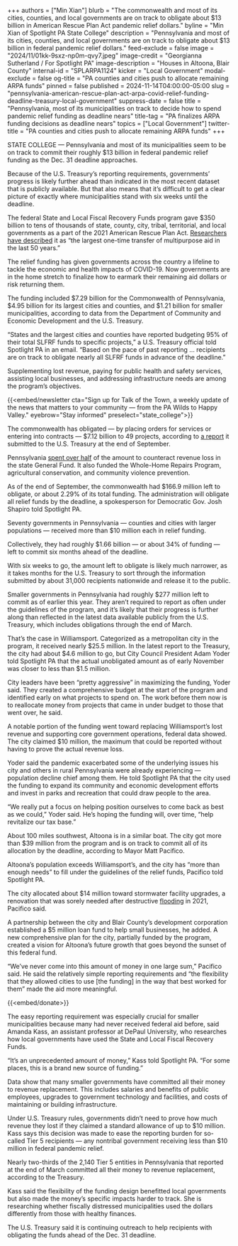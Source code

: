 +++
authors = ["Min Xian"]
blurb = "The commonwealth and most of its cities, counties, and local governments are on track to obligate about $13 billion in American Rescue Plan Act pandemic relief dollars."
byline = "Min Xian of Spotlight PA State College"
description = "Pennsylvania and most of its cities, counties, and local governments are on track to obligate about $13 billion in federal pandemic relief dollars."
feed-exclude = false
image = "2024/11/01kk-9sxz-np0m-qvy7.jpeg"
image-credit = "Georgianna Sutherland / For Spotlight PA"
image-description = "Houses in Altoona, Blair County"
internal-id = "SPLARPA1124"
kicker = "Local Government"
modal-exclude = false
og-title = "PA counties and cities push to allocate remaining ARPA funds"
pinned = false
published = 2024-11-14T04:00:00-05:00
slug = "pennsylvania-american-rescue-plan-act-arpa-covid-relief-funding-deadline-treasury-local-government"
suppress-date = false
title = "Pennsylvania, most of its municipalities on track to decide how to spend pandemic relief funding as deadline nears"
title-tag = "PA finalizes ARPA funding decisions as deadline nears"
topics = ["Local Government"]
twitter-title = "PA counties and cities push to allocate remaining ARPA funds"
+++

STATE COLLEGE — Pennsylvania and most of its municipalities seem to be on track to commit their roughly $13 billion in federal pandemic relief funding as the Dec. 31 deadline approaches.

Because of the U.S. Treasury’s reporting requirements, governments’ progress is likely further ahead than indicated in the most recent dataset that is publicly available. But that also means that it’s difficult to get a clear picture of exactly where municipalities stand with six weeks until the deadline.

The federal State and Local Fiscal Recovery Funds program gave $350 billion to tens of thousands of state, county, city, tribal, territorial, and local governments as a part of the 2021 American Rescue Plan Act. <a href="https://gfrc.uic.edu/our-work/featured-projects/how-are-cities-using-arpa-fiscal-recovery-funds/">Researchers have described</a> it as “the largest one-time transfer of multipurpose aid in the last 50 years.”

The relief funding has given governments across the country a lifeline to tackle the economic and health impacts of COVID-19. Now governments are in the home stretch to finalize how to earmark their remaining aid dollars or risk returning them.

The funding included $7.29 billion for the Commonwealth of Pennsylvania, $4.95 billion for its largest cities and counties, and $1.21 billion for smaller municipalities, according to data from the Department of Community and Economic Development and the U.S. Treasury.

“States and the largest cities and counties have reported budgeting 95% of their total SLFRF funds to specific projects,” a U.S. Treasury official told Spotlight PA in an email. “Based on the pace of past reporting … recipients are on track to obligate nearly all SLFRF funds in advance of the deadline.”

Supplementing lost revenue, paying for public health and safety services, assisting local businesses, and addressing infrastructure needs are among the program’s objectives.

{{<embed/newsletter cta="Sign up for Talk of the Town, a weekly update of the news that matters to your community — from the PA Wilds to Happy Valley." eyebrow="Stay informed" preselect="state_college">}}

The commonwealth has obligated — by placing orders for services or entering into contracts — $7.12 billion to 49 projects, according to <a href="https://www.pa.gov/content/dam/copapwp-pagov/en/budget/documents/publications-and-reports/fiscal-recovery-reports/2024%20p%20e%20report-quarter%203%202024%20(july-september).pdf">a report</a> it submitted to the U.S. Treasury at the end of September.

Pennsylvania <a href="https://www.spotlightpa.org/news/2023/06/pa-covid-stimulus-money-american-rescue-plan-act-full-list/">spent over half</a> of the amount to counteract revenue loss in the state General Fund. It also funded the Whole-Home Repairs Program, agricultural conservation, and community violence prevention.

As of the end of September, the commonwealth had $166.9 million left to obligate, or about 2.29% of its total funding. The administration will obligate all relief funds by the deadline, a spokesperson for Democratic Gov. Josh Shapiro told Spotlight PA.

Seventy governments in Pennsylvania — counties and cities with larger populations — received more than $10 million each in relief funding.

Collectively, they had roughly $1.66 billion — or about 34% of funding — left to commit six months ahead of the deadline.

With six weeks to go, the amount left to obligate is likely much narrower, as it takes months for the U.S. Treasury to sort through the information submitted by about 31,000 recipients nationwide and release it to the public.

Smaller governments in Pennsylvania had roughly $277 million left to commit as of earlier this year. They aren’t required to report as often under the guidelines of the program, and it’s likely that their progress is further along than reflected in the latest data available publicly from the U.S. Treasury, which includes obligations through the end of March.

That’s the case in Williamsport. Categorized as a metropolitan city in the program, it received nearly $25.5 million. In the latest report to the Treasury, the city had about $4.6 million to go, but City Council President Adam Yoder told Spotlight PA that the actual unobligated amount as of early November was closer to less than $1.5 million.

City leaders have been “pretty aggressive” in maximizing the funding, Yoder said. They created a comprehensive budget at the start of the program and identified early on what projects to spend on. The work before them now is to reallocate money from projects that came in under budget to those that went over, he said.

A notable portion of the funding went toward replacing Williamsport’s lost revenue and supporting core government operations, federal data showed. The city claimed $10 million, the maximum that could be reported without having to prove the actual revenue loss.

Yoder said the pandemic exacerbated some of the underlying issues his city and others in rural Pennsylvania were already experiencing — population decline chief among them. He told Spotlight PA that the city used the funding to expand its community and economic development efforts and invest in parks and recreation that could draw people to the area.

“We really put a focus on helping position ourselves to come back as best as we could,” Yoder said. He’s hoping the funding will, over time, “help revitalize our tax base.”

About 100 miles southwest, Altoona is in a similar boat. The city got more than $39 million from the program and is on track to commit all of its allocation by the deadline, according to Mayor Matt Pacifico.

Altoona’s population exceeds Williamsport’s, and the city has “more than enough needs” to fill under the guidelines of the relief funds, Pacifico told Spotlight PA.

The city allocated about $14 million toward stormwater facility upgrades, a renovation that was sorely needed after destructive <a href="https://uk.news.yahoo.com/flash-flooding-submerges-cars-altoona-190404957.html">flooding</a> in 2021, Pacifico said.

A partnership between the city and Blair County’s development corporation established a $5 million loan fund to help small businesses, he added. A new comprehensive plan for the city, partially funded by the program, created a vision for Altoona’s future growth that goes beyond the sunset of this federal fund.

“We’ve never come into this amount of money in one large sum,” Pacifico said. He said the relatively simple reporting requirements and “the flexibility that they allowed cities to use \[the funding\] in the way that best worked for them” made the aid more meaningful.

{{<embed/donate>}}

The easy reporting requirement was especially crucial for smaller municipalities because many had never received federal aid before, said Amanda Kass, an assistant professor at DePaul University, who researches how local governments have used the State and Local Fiscal Recovery Funds.

“It’s an unprecedented amount of money,” Kass told Spotlight PA. “For some places, this is a brand new source of funding.”

Data show that many smaller governments have committed all their money to revenue replacement. This includes salaries and benefits of public employees, upgrades to government technology and facilities, and costs of maintaining or building infrastructure.

Under U.S. Treasury rules, governments didn’t need to prove how much revenue they lost if they claimed a standard allowance of up to $10 million. Kass says this decision was made to ease the reporting burden for so-called Tier 5 recipients — any nontribal government receiving less than $10 million in federal pandemic relief.

Nearly two-thirds of the 2,140 Tier 5 entities in Pennsylvania that reported at the end of March committed all their money to revenue replacement, according to the Treasury.

Kass said the flexibility of the funding design benefitted local governments but also made the money’s specific impacts harder to track. She is researching whether fiscally distressed municipalities used the dollars differently from those with healthy finances.

The U.S. Treasury said it is continuing outreach to help recipients with obligating the funds ahead of the Dec. 31 deadline.


